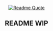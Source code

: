 <div align="center">

[![Readme Quote](https://quotes-github-readme.vercel.app/api?type=horizontal&theme=catppuccin_mocha&border=true&quote=When%20they%20said%20"in%20the%20eye%20of%20the%20beholder"%20they%20were%20talking%20about%20me%20btw&author=Jasper)](https://github.com/jasper-at-windswept)

## README WIP

</div>

